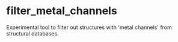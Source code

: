 # filter_metal_channels

Experimental tool to filter out structures with 'metal channels' from structural databases.
